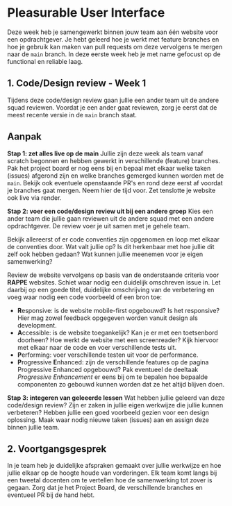 # Pleasurable User Interface

Deze week heb je samengewerkt binnen jouw team aan één website voor een opdrachtgever. Je hebt geleerd hoe je werkt met feature branches en hoe je gebruik kan maken van pull requests om deze vervolgens te mergen naar de `main` branch. In deze eerste week heb je met name gefocust op de functional en reliable laag. 

## 1. Code/Design review - Week 1

Tijdens deze code/design review gaan jullie een ander team uit de andere squad reviewen. Voordat je een ander gaat reviewen, zorg je eerst dat de meest recente versie in de `main` branch staat. 

## Aanpak

**Stap 1: zet alles live op de main**
Jullie zijn deze week als team vanaf scratch begonnen en hebben gewerkt in verschillende (feature) branches. Pak het project board er nog eens bij en bepaal met elkaar welke taken (issues) afgerond zijn en welke branches gemerged kunnen worden met de `main`. Bekijk ook eventuele openstaande PR's en rond deze eerst af voordat je branches gaat mergen. Neem hier de tijd voor. Zet tenslotte je website ook live via render. 

**Stap 2: voer een code/design review uit bij een andere groep**
Kies een ander team die jullie gaan reviewen uit de andere squad met een andere opdrachtgever. De review voer je uit samen met je gehele team. 

Bekijk allereerst of er code conventies zijn opgenomen en loop met elkaar de conventies door. Wat valt jullie op? Is dit herkenbaar met hoe jullie dit zelf ook hebben gedaan? Wat kunnen jullie meenemen voor je eigen samenwerking? 

Review de website vervolgens op basis van de onderstaande criteria voor **RAPPE** websites. Schiet waar nodig een duidelijk omschreven issue in. Let daarbij op een goede titel, duidelijke omschrijving van de verbetering en voeg waar nodig een code voorbeeld of een bron toe:
- **R**esponsive: is de website mobile-first opgebouwd? Is het responsive? Hier mag zowel feedback opgegeven worden vanuit design als development. 
- **A**ccessible: is de website toegankelijk? Kan je er met een toetsenbord doorheen? Hoe werkt de website met een screenreader? Kijk hiervoor met elkaar naar de code en voer verschillende tests uit. 
- **P**erforming: voer verschillende testen uit voor de performance. 
- **P**rogressive **E**nhanced: zijn de verschillende features op de pagina Progressive Enhanced opgebouwd? Pak eventueel de deeltaak _Progressive Enhancement_ er eens bij om te bepalen hoe bepaalde componenten zo gebouwd kunnen worden dat ze het altijd blijven doen. 

**Stap 3: integeren van geleeerde lessen** 
Wat hebben jullie geleerd van deze code/design review? Zijn er zaken in jullie eigen werkwijze die jullie kunnen verbeteren? Hebben jullie een goed voorbeeld gezien voor een design oplossing. Maak waar nodig nieuwe taken (issues) aan en assign deze binnen jullie team. 

## 2. Voortgangsgesprek 
In je team heb je duidelijke afspraken gemaakt over jullie werkwijze en hoe jullie elkaar op de hoogte houde van vorderingen. Elk team komt langs bij een tweetal docenten om te vertellen hoe de samenwerking tot zover is gegaan. Zorg dat je het Project Board, de verschillende branches en eventueel PR bij de hand hebt. 

<!-- 

Checklist:
- Projectboard: inzoomen op de taken. Zijn het behapbare taken met assignees?
- Branches: hoeveel en hoe groot zijn de branches? Naamgeving?
- PR's: hoe zien de instructies eruit voor de reviewers? Hoe is de feedback die op een PR komt?
- Daily stand-ups: hoe zien die eruit? Hoe vinden jullie dat?
- Samenwerken algemeen: dingen die opvallen/nodig om te bespreken? 

-->


